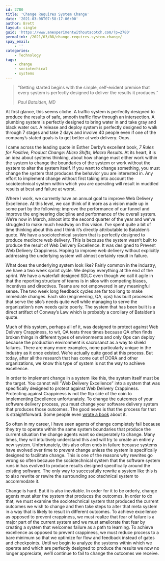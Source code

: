```yaml
---
id: 2780
title: 'Change Requires System Change'
date: '2021-03-08T07:58:17-06:00'
author: Brett
layout: single
guid: 'https://www.anexperimentwithoutscotch.com/?p=2780'
permalink: /2021/03/08/change-requires-system-change/
spay_email:
    - ''
categories:
    - Technology
tags:
    - change
    - sociotechical
    - systems
---
```


> “Getting started begins with the simple, self-evident premise that every system is perfectly designed to deliver the results it produces.”
> 
> <cite>Paul Batalden, MD</cite>

At first glance, this seems cliche. A traffic system is perfectly designed to produce the results of safe, smooth traffic flow through an intersection. A plumbing system is perfectly designed to bring water in and take gray and black water out. A release and deploy system is perfectly designed to walk through 7 stages and take 2 days and involve 40 people even if one of the company’s stated goals is to get better at web delivery. Oops.

I came across the leading quote in Esther Derby’s excellent book, *7 Rules for Positive, Product Change: Micro Shifts, Macro Results.* At its heart, it is an idea about systems thinking, about how change must either work within the system to change the boundaries of the system or work without the system to alter the system itself. If you want to change something, you must change the system that produces the behavior you are interested in. Any effort to implement change without first taking into account the sociotechnical system within which you are operating will result in muddled results at best and failure at worst.

Where I work, we currently have an annual goal to improve Web Delivery Excellence. At this level, we can think of it more as a vision made up in some part by the following: improve the performance of our funnel and improve the engineering discipline and performance of the overall system. We’re now in March, almost into the second quarter of the year and we’ve struggled to make much headway on this vision. I’ve spent quite a bit of time thinking about this and I think it’s directly attributable to Batalden’s quote. We have a sociotechnical system that is perfectly designed to produce mediocre web delivery. This is because the system wasn’t built to produce the result of Web Delivery Excellence. It was designed to Prevent Web Delivery Crappiness. Hoping to improve web delivery without explicitly addressing the underlying system will almost certainly result in failure.

What does the underlying system look like? Fairly common in the industry, we have a two week sprint cycle. We deploy everything at the end of the sprint. We have a waterfall designed SDLC even though we call it agile in that the reporting structure of teams is in silos with competing biases, incentives and directives. Teams are not empowered in any meaningful sense. The two week long feedback cycles are far too long to make immediate changes. Each silo (engineering, QA, ops) has built processes that serve the silo’s needs quite well while managing to serve the organization’s new needs quite poorly. The system that has been built is a direct artifact of Conway’s Law which is probably a corollary of Batalden’s quote.

Much of this system, perhaps all of it, was designed to protect against Web Delivery Crappiness, to wit, QA tests three times because QA often finds broken things in different types of environments and only Ops can deploy because the production environment is sacrosanct as a way to shield failures. There are many more examples, none particularly unique in the industry as it once existed. We’re actually quite good at this process. But today, after all the research that has come out of DORA and other organizations, we know this type of system is not the way to achieve excellence.

In order to implement change in a system like this, the system itself must be the target. You cannot will “Web Delivery Excellence” into a system that was specifically designed to protect against Web Delivery Crappiness. Protecting against Crappiness is not the flip side of the coin to Implementing Excellence unfortunately. To change the outcomes of your software delivery process, you must change your software delivery system that produces those outcomes. The good news is that the process for that is straightforward. Some people even [wrote a book](https://itrevolution.com/book/accelerate/) about it.

So often in my career, I have seen agents of change completely fail because they try to operate within the same system boundaries that produce the current situation the change agents want so desperately to change. Many times, they will intuitively understand this and will try to create an entirely new system. Unfortunately, this also often ends in failure because systems have evolved over time to prevent change unless the system is specifically designed to facilitate change. This is one of the reasons why rewrites go wrong so often because the sociotechnical system that the software system runs in has evolved to produce results designed specifically around the existing software. The only way to successfully rewrite a system like this is to also rewrite or rewire the surrounding sociotechnical system to accommodate it.

Change is hard. But it is also inevitable. In order for it to be orderly, change agents must alter the system that produces the outcomes. In order to do that, we must examine the sociotechnical system that produced the current outcomes we wish to change and then take steps to alter that meta system in a way that is likely to result in different outcomes. To achieve excellence as opposed to prevent crappiness, we must realize that fear of failure is a major part of the current system and we must ameliorate that fear by creating a system that welcomes failure as a path to learning. To achieve excellence as opposed to prevent crappiness, we must reduce process to a bare minimum so that we optimize for flow and feedback instead of gates and checkpoints. Until we begin to analyze the systems within which we operate and which are perfectly designed to produce the results we now no longer appreciate, we’ll continue to fail to change the outcomes we receive.